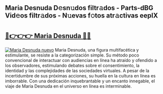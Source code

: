 ## Maria Desnuda D𝚎sn𝚞dos filtr𝚊dos - Parts-dBG Vid𝚎os filtr𝚊dos - N𝚞evas f𝚘tos atr𝚊ctivas eepIX

# <h2><a href="http://mbe38z7.tromn.icu/?c=Maria+Desnuda">🔗👉👉👉 Maria Desnuda 🔗🔗</a></h2>

[![Maria Desnuda nuevo](https://i.imgur.com/pEAQMta.gif)](http://mbe38z7.tromn.icu/?c=Maria+Desnuda)
Maria Desnuda, una figura multifacética y estimulante, se resiste a la categorización simple. Su método poco convencional de interactuar con audiencias en línea ha atraído y ofendido a los observadores, estimulando debates sobre el consentimiento, la identidad y las complejidades de las sociedades virtuales. A pesar de la incertidumbre de sus próximas acciones, su huella en la cultura en línea es imborrable. Con una dedicación inquebrantable y un encanto innegable, el viaje de Maria Desnuda en el universo en línea es interminable.
